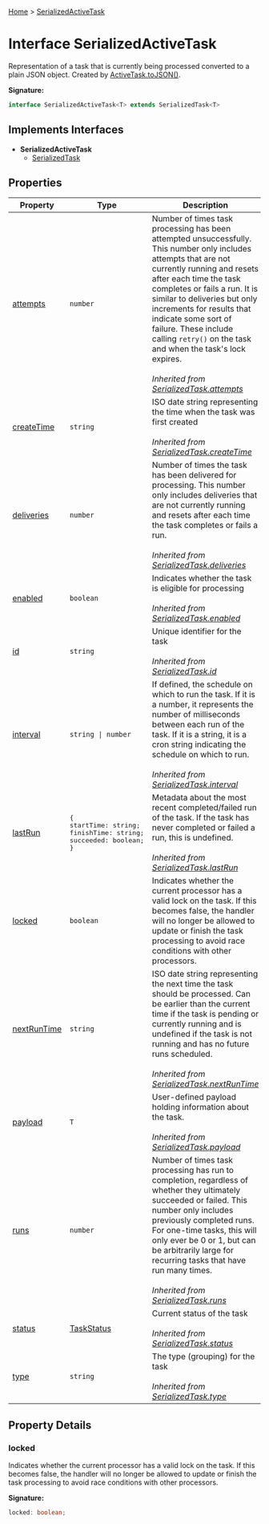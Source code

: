 [Home](../index.md) &gt; [SerializedActiveTask](./serializedactivetask.md)

# Interface SerializedActiveTask

Representation of a task that is currently being processed converted to a plain JSON object. Created by [ActiveTask.toJSON()](./activetask.md#toJSON-method)<!-- -->.

<b>Signature:</b>

```typescript
interface SerializedActiveTask<T> extends SerializedTask<T> 
```

## Implements Interfaces

- <b>SerializedActiveTask</b>
    - [SerializedTask](./serializedtask.md)

## Properties

|  Property | Type | Description |
|  --- | --- | --- |
|  [attempts](./serializedtask.md#attempts-property) | `number` | Number of times task processing has been attempted unsuccessfully. This number only includes attempts that are not currently running and resets after each time the task completes or fails a run. It is similar to deliveries but only increments for results that indicate some sort of failure. These include calling `retry()` on the task and when the task's lock expires.<br><br><i>Inherited from [SerializedTask.attempts](./serializedtask.md#attempts-property)</i> |
|  [createTime](./serializedtask.md#createTime-property) | `string` | ISO date string representing the time when the task was first created<br><br><i>Inherited from [SerializedTask.createTime](./serializedtask.md#createTime-property)</i> |
|  [deliveries](./serializedtask.md#deliveries-property) | `number` | Number of times the task has been delivered for processing. This number only includes deliveries that are not currently running and resets after each time the task completes or fails a run.<br><br><i>Inherited from [SerializedTask.deliveries](./serializedtask.md#deliveries-property)</i> |
|  [enabled](./serializedtask.md#enabled-property) | `boolean` | Indicates whether the task is eligible for processing<br><br><i>Inherited from [SerializedTask.enabled](./serializedtask.md#enabled-property)</i> |
|  [id](./serializedtask.md#id-property) | `string` | Unique identifier for the task<br><br><i>Inherited from [SerializedTask.id](./serializedtask.md#id-property)</i> |
|  [interval](./serializedtask.md#interval-property) | `string \| number` | If defined, the schedule on which to run the task. If it is a number, it represents the number of milliseconds between each run of the task. If it is a string, it is a cron string indicating the schedule on which to run.<br><br><i>Inherited from [SerializedTask.interval](./serializedtask.md#interval-property)</i> |
|  [lastRun](./serializedtask.md#lastRun-property) | <pre>{&#010;    startTime: string;&#010;    finishTime: string;&#010;    succeeded: boolean;&#010;}</pre> | Metadata about the most recent completed/failed run of the task. If the task has never completed or failed a run, this is undefined.<br><br><i>Inherited from [SerializedTask.lastRun](./serializedtask.md#lastRun-property)</i> |
|  [locked](./serializedactivetask.md#locked-property) | `boolean` | Indicates whether the current processor has a valid lock on the task. If this becomes false, the handler will no longer be allowed to update or finish the task processing to avoid race conditions with other processors. |
|  [nextRunTime](./serializedtask.md#nextRunTime-property) | `string` | ISO date string representing the next time the task should be processed. Can be earlier than the current time if the task is pending or currently running and is undefined if the task is not running and has no future runs scheduled.<br><br><i>Inherited from [SerializedTask.nextRunTime](./serializedtask.md#nextRunTime-property)</i> |
|  [payload](./serializedtask.md#payload-property) | `T` | User-defined payload holding information about the task.<br><br><i>Inherited from [SerializedTask.payload](./serializedtask.md#payload-property)</i> |
|  [runs](./serializedtask.md#runs-property) | `number` | Number of times task processing has run to completion, regardless of whether they ultimately succeeded or failed. This number only includes previously completed runs. For one-time tasks, this will only ever be 0 or 1, but can be arbitrarily large for recurring tasks that have run many times.<br><br><i>Inherited from [SerializedTask.runs](./serializedtask.md#runs-property)</i> |
|  [status](./serializedtask.md#status-property) | [TaskStatus](../enums/taskstatus.md) | Current status of the task<br><br><i>Inherited from [SerializedTask.status](./serializedtask.md#status-property)</i> |
|  [type](./serializedtask.md#type-property) | `string` | The type (grouping) for the task<br><br><i>Inherited from [SerializedTask.type](./serializedtask.md#type-property)</i> |

## Property Details

<a id="locked-property"></a>

### locked

Indicates whether the current processor has a valid lock on the task. If this becomes false, the handler will no longer be allowed to update or finish the task processing to avoid race conditions with other processors.

<b>Signature:</b>

```typescript
locked: boolean;
```
